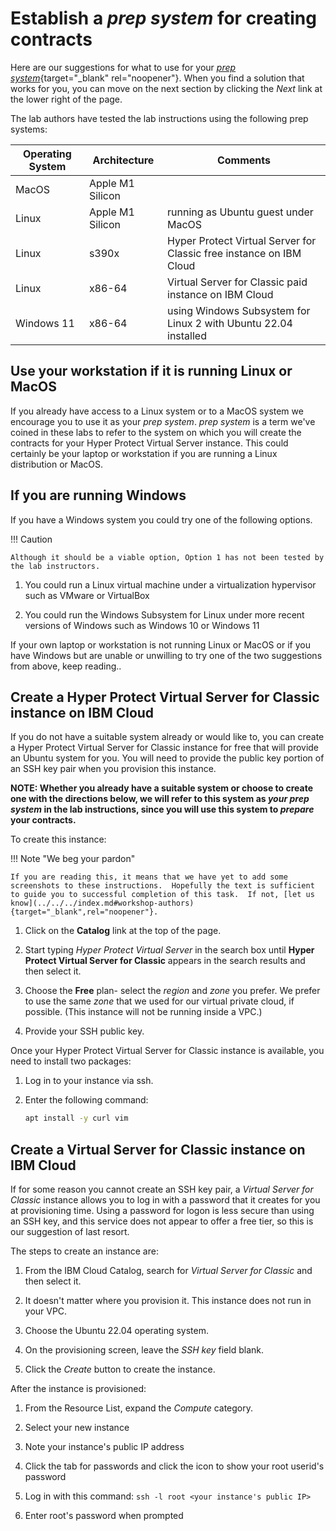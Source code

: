 # Establish a *prep system* for creating contracts

Here are our suggestions for what to use for your [*prep system*](../prereqs/index.md#prep-system-to-prepare-contracts-for-hyper-protect-virtual-server-instances){target="_blank" rel="noopener"}.  When you find a solution that works for you, you can move on the next section by clicking the *Next* link at the lower right of the page.

The lab authors have tested the lab instructions using the following prep systems:

| Operating System | Architecture | Comments |
|---|---|---|
| MacOS | Apple M1 Silicon | |
| Linux | Apple M1 Silicon | running as Ubuntu guest under MacOS |
| Linux | s390x | Hyper Protect Virtual Server for Classic free instance on IBM Cloud |
| Linux | x86-64 | Virtual Server for Classic paid instance on IBM Cloud |
| Windows 11 | x86-64 | using Windows Subsystem for Linux 2 with Ubuntu 22.04 installed |

## Use your workstation if it is running Linux or MacOS

If you already have access to a Linux system or to a MacOS system we encourage you to use it as your *prep system*.  *prep system* is a term we've coined in these labs to refer to the system on which you will create the contracts for your Hyper Protect Virtual Server instance. This could certainly be your laptop or workstation if you are running a Linux distribution or MacOS.

## If you are running Windows 

If you have a Windows system you could try one of the following options.

!!! Caution

    Although it should be a viable option, Option 1 has not been tested by the lab instructors.

1. You could run a Linux virtual machine under a virtualization hypervisor such as VMware or VirtualBox

2. You could run the Windows Subsystem for Linux under more recent versions of Windows such as Windows 10 or Windows 11

If your own laptop or workstation is not running Linux or MacOS or if you have Windows but are unable or unwilling to try one of the two suggestions from above, keep reading..

## Create a Hyper Protect Virtual Server for Classic instance on IBM Cloud 

If you do not have a suitable system already or would like to, you can create a Hyper Protect Virtual Server for Classic instance for free that will provide an Ubuntu system for you.  You will need to provide the public key portion of an SSH key pair when you provision this instance. 

**NOTE: Whether you already have a suitable system or choose to create one with the directions below, we will refer to this system as *your prep system* in the lab instructions, since you will use this system to *prepare* your contracts.**

To create this instance: 

!!! Note "We beg your pardon"

    If you are reading this, it means that we have yet to add some screenshots to these instructions.  Hopefully the text is sufficient to guide you to successful completion of this task.  If not, [let us know](../../../index.md#workshop-authors){target="_blank",rel="noopener"}.

1. Click on the **Catalog** link at the top of the page.

2. Start typing _Hyper Protect Virtual Server_ in the search box until **Hyper Protect Virtual Server for Classic** appears in the search results and then select it.

3. Choose the **Free** plan- select the *region* and *zone* you prefer. We prefer to use the same *zone* that we used for our virtual private cloud, if possible.  (This instance will not be running inside a VPC.)

4. Provide your SSH public key.

Once your Hyper Protect Virtual Server for Classic instance is available, you need to install two packages:

1. Log in to your instance via ssh.

2. Enter the following command:

    ``` bash
    apt install -y curl vim
    ```

## Create a Virtual Server for Classic instance on IBM Cloud

If for some reason you cannot create an SSH key pair, a *Virtual Server for Classic* instance allows you to log in with a password that it creates for you at provisioning time.  Using a password for logon is less secure than using an SSH key, and this service does not appear to offer a free tier, so this is our suggestion of last resort.  

The steps to create an instance are:

1. From the IBM Cloud Catalog, search for *Virtual Server for Classic* and then select it.

2. It doesn't matter where you provision it.  This instance does not run in your VPC.

3. Choose the Ubuntu 22.04 operating system.

4. On the provisioning screen, leave the *SSH key* field blank.

5. Click the *Create* button to create the instance.

After the instance is provisioned:

1. From the Resource List, expand the *Compute* category.

2. Select your new instance

3. Note your instance's public IP address

4. Click the tab for passwords and click the icon to show your root userid's password

5. Log in with this command:  `ssh -l root <your instance's public IP>` 

6. Enter root's password when prompted 

